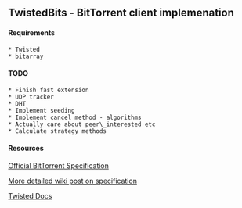 ## TwistedBits - BitTorrent client implemenation

#### Requirements
    * Twisted
    * bitarray

#### TODO
    * Finish fast extension
    * UDP tracker
    * DHT
    * Implement seeding
    * Implement cancel method - algorithms
    * Actually care about peer\_interested etc
    * Calculate strategy methods

#### Resources

[Official BitTorrent Specification](http://wwww.bittorrent.org/beps/bep_0003.html')

[More detailed wiki post on specification](http://wiki.theory.org/BitTorrentSpecification)

[Twisted Docs](http://twistedmatrix.com/documents/current/)
